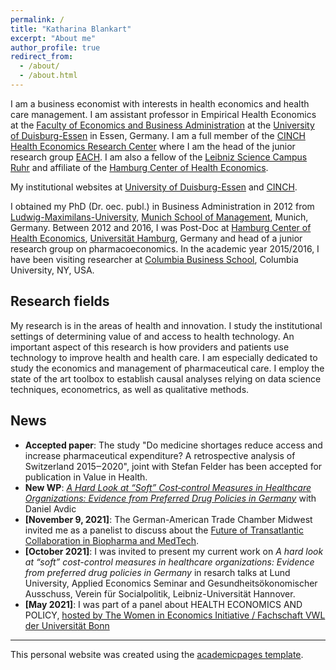 ```yaml
---
permalink: /
title: "Katharina Blankart"
excerpt: "About me"
author_profile: true
redirect_from: 
  - /about/
  - /about.html
---
```




I am a business economist with interests in health economics and health care management. I am assistant professor in Empirical Health Economics at the [Faculty of Economics and Business Administration](https://www.wiwi.uni-due.de/en/homepage/) at the [University of Duisburg-Essen](https://www.uni-due.de/) in Essen, Germany. I am a full member of the [CINCH Health Economics Research Center](https://cinch.uni-due.de/) where I am the head of the junior research group [EACH](https://cinch.uni-due.de/research/junior-research-groups/each-empirical-analysis-of-competition-in-health-care-markets/). I am also a fellow of the [Leibniz Science Campus Ruhr](https://lscr.rwi-essen.de/en/) and affiliate of the [Hamburg Center of Health Economics](https://www.hche.uni-hamburg.de/ueberuns/personen/affiliates.html).

My institutional websites at [University of Duisburg-Essen](https://www.hcm.wiwi.uni-due.de/en/team/katharina-blankart/) and [CINCH](https://cinch.uni-due.de/team/full-members/jun-prof-dr-katharina-blankart-mbr/).

I obtained my PhD (Dr. oec. publ.) in Business Administration in 2012 from [Ludwig-Maximilans-University](https://www.en.uni-muenchen.de/index.html), [Munich School of Management](https://www.en.bwl.uni-muenchen.de/index.html), Munich, Germany. Between 2012 and 2016, I was Post-Doc at [Hamburg Center of Health Economics](https://lscr.rwi-essen.de/en/), [Universität Hamburg](https://www.uni-hamburg.de/en.html), Germany and head of a junior research group on pharmacoeconomics. In the academic year 2015/2016, I have been visiting researcher at [Columbia Business School](https://home.gsb.columbia.edu/), Columbia University, NY, USA.



Research fields
-------

My research is in the areas of health and innovation. I study the institutional settings of determining value of and access to health technology. An important aspect of this research is how providers and patients use technology to improve health and health care. I am especially dedicated to study the economics and management of pharmaceutical care. I employ the state of the art toolbox to establish causal analyses relying on data science techniques, econometrics, as well as qualitative methods.

News
-------
- **Accepted paper**: The study "Do medicine shortages reduce access and increase pharmaceutical expenditure? A retrospective analysis of Switzerland 2015‒2020", joint with Stefan Felder has been accepted for publication in Value in Health.
- **New WP**: [*A Hard Look at “Soft” Cost‐control Measures in Healthcare Organizations: Evidence from Preferred Drug Policies in Germany*](https://duepublico2.uni-due.de/receive/duepublico_mods_00074978) with Daniel Avdic
- **[November 9, 2021]**: The German-American Trade Chamber Midwest invited me as a panelist to discuss about the [Future of Transatlantic Collaboration in Biopharma and MedTech](https://www.linkedin.com/events/6849029159679782912/).
- **[October 2021]**: I was invited to present my current work on *A hard look at “soft” cost-control measures in healthcare organizations: Evidence from preferred drug policies in Germany* in resarch talks at Lund University, Applied Economics Seminar and Gesundheitsökonomischer Ausschuss, Verein für Socialpolitik, Leibniz-Universität Hannover.
- **[May 2021]**: I was part of a panel about HEALTH ECONOMICS AND POLICY, [hosted by The Women in Economics Initiative / Fachschaft VWL der Universität Bonn](https://women-in-economics.com/event/health-economics-and-policy-wie-inspire/)



- - - 
This personal website was created using the [academicpages template](https://github.com/academicpages/academicpages.github.io).
